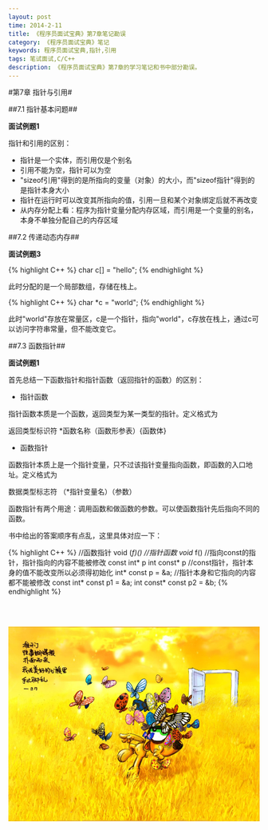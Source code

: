 ```yaml
---
layout: post
time: 2014-2-11
title: 《程序员面试宝典》第7章笔记勘误
category: 《程序员面试宝典》笔记
keywords: 程序员面试宝典,指针,引用
tags: 笔试面试,C/C++
description: 《程序员面试宝典》第7章的学习笔记和书中部分勘误。
---
```


#第7章 指针与引用#

##7.1 指针基本问题##

**面试例题1**

指针和引用的区别：

+ 指针是一个实体，而引用仅是个别名
+ 引用不能为空，指针可以为空
+ "sizeof引用"得到的是所指向的变量（对象）的大小，而"sizeof指针"得到的是指针本身大小
+ 指针在运行时可以改变其所指向的值，引用一旦和某个对象绑定后就不再改变
+ 从内存分配上看：程序为指针变量分配内存区域，而引用是一个变量的别名，本身不单独分配自己的内存区域

##7.2 传递动态内存##

**面试例题3**

{% highlight C++ %}
char c[] = "hello";
{% endhighlight %}

此时分配的是一个局部数组，存储在栈上。

{% highlight C++ %}
char *c = "world";
{% endhighlight %}

此时"world"存放在常量区，c是一个指针，指向"world"，c存放在栈上，通过c可以访问字符串常量，但不能改变它。

##7.3 函数指针##

**面试例题1**

首先总结一下函数指针和指针函数（返回指针的函数）的区别：

+ 指针函数

指针函数本质是一个函数，返回类型为某一类型的指针。定义格式为

返回类型标识符 *函数名称（函数形参表）{函数体}

+ 函数指针

函数指针本质上是一个指针变量，只不过该指针变量指向函数，即函数的入口地址。定义格式为

数据类型标志符 （*指针变量名）（参数）

函数指针有两个用途：调用函数和做函数的参数。可以使函数指针先后指向不同的函数。

书中给出的答案顺序有点乱，这里具体对应一下：

{% highlight C++ %}
//函数指针
void (*f)()
//指针函数
void* f()
//指向const的指针，指针指向的内容不能被修改
const int* p
int const* p
//const指针，指针本身的值不能改变所以必须得初始化
int* const p = &a;
//指针本身和它指向的内容都不能被修改
const int* const p1 = &a;
int const* const p2 = &b;
{% endhighlight %}

<br></br>

![img](/assets/image/daodao/2.jpg)
